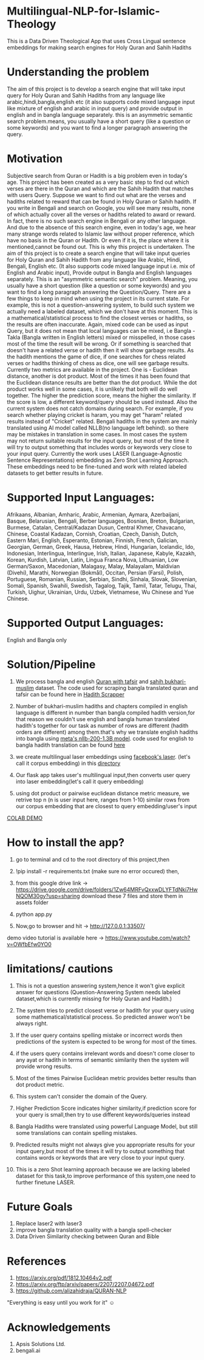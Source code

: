 # Multilingual-NLP-for-Islamic-Theology

This is a Data Driven Theological App that uses Cross Lingual  sentence embeddings for making search engines for Holy Quran and Sahih Hadiths

# Understanding the problem

The aim of this project is to develop a search engine that will take input query for Holy Quran and Sahih Hadiths from any language like arabic,hindi,bangla,english etc (it also supports code mixed language input like mixture of english and arabic in input query) and provide output in english and in bangla language separately. this is an asymmetric semantic search problem.means, you usually have a short query (like a question or some keywords) and you want to find a longer paragraph answering the query. 

# Motivation

Subjective search from Quran or Hadith is a big problem even in today's age. This project has been created as a very basic step to find out which verses are there in the Quran and which are the Sahih Hadith that matches with users Query. Suppose we want to find out what are the verses and hadiths related to reward that can be found in Holy Quran or Sahih hadith. If you write in Bengali and search on Google, you will see many results, none of which actually cover all the verses or hadiths related to  award or reward. In fact, there is no such search engine in Bengali or any other language. And due to the absence of this search engine, even in today's age, we hear many strange words related to Islamic law without proper reference, which have no basis in the Quran or Hadith. Or even if it is, the place where it is mentioned,cannot be found out. This is why this project is undertaken. The aim of this project is to create a search engine that will take input queries for Holy Quran and Sahih Hadith from any language like Arabic, Hindi, Bengali, English etc. (It also supports code mixed language input i.e. mix of English and Arabic input), Provide output in Bangla and English languages separately. This is an "asymmetric semantic search" problem. Meaning, you usually have a short question (like a question or some keywords) and you want to find a long paragraph answering the Question/Query.
There are a few things to keep in mind when using the project in its current state. For example, this is not a question-answering system, to build such system we actually need a labeled dataset, which we don't have at this moment. This is a mathematical/statistical process to find the closest verses or hadiths, so the results are often inaccurate. Again, mixed code can be used as input Query, but it does not mean that local languages can be mixed, i.e Bangla - Takla (Bangla written in English letters) mixed or misspelled, in those cases most of the time the result will be wrong. Or if something is searched that doesn't have a related verse or hadith then it will show garbage results. As the hadith mentions the game of dice, if one searches for chess related verses or hadiths thinking of chess as dice, one will see garbage results. Currently two metrics are available in the project. One is - Euclidean distance, another is dot product. Most of the times it has been found that the Euclidean distance results are better than the dot product. While the dot product works well in some cases, it is unlikely that both will do well together. The higher the prediction score, means the higher the similarity. If the score is low, a different keyword/query should be used instead. Also the current system does not catch domains during search. For example, if you search whether playing cricket is haram, you may get "haram" related results instead of "Cricket" related. Bengali hadiths in the system are mainly translated using AI model called NLLB(no language left behind). so there may be mistakes in translation in some cases.
In most cases the system may not return suitable results for the input query, but most of the time it will try to output something that includes words or keywords very close to your input query. Currently the work uses LASER (Language-Agnostic Sentence Representations) embedding as Zero Shot Learning Approach. These embeddings need to be fine-tuned and work with related labeled datasets to get better results in future.




# Supported Input Languages:

Afrikaans, Albanian, Amharic, Arabic, Armenian, Aymara, Azerbaijani, Basque, Belarusian, Bengali, Berber languages, Bosnian, Breton, Bulgarian, Burmese, Catalan, Central/Kadazan Dusun, Central Khmer, Chavacano, Chinese, Coastal Kadazan, Cornish, Croatian, Czech, Danish, Dutch, Eastern Mari, English, Esperanto, Estonian, Finnish, French, Galician, Georgian, German, Greek, Hausa, Hebrew, Hindi, Hungarian, Icelandic, Ido, Indonesian, Interlingua, Interlingue, Irish, Italian, Japanese, Kabyle, Kazakh, Korean, Kurdish, Latvian, Latin, Lingua Franca Nova, Lithuanian, Low German/Saxon, Macedonian, Malagasy, Malay, Malayalam, Maldivian (Divehi), Marathi, Norwegian (Bokmål), Occitan, Persian (Farsi), Polish, Portuguese, Romanian, Russian, Serbian, Sindhi, Sinhala, Slovak, Slovenian, Somali, Spanish, Swahili, Swedish, Tagalog, Tajik, Tamil, Tatar, Telugu, Thai, Turkish, Uighur, Ukrainian, Urdu, Uzbek, Vietnamese, Wu Chinese and Yue Chinese.

# Supported Output Languages:
English and Bangla only

# Solution/Pipeline

1. We process bangla and english [Quran with tafsir](https://www.kaggle.com/datasets/mobassir/bangla-quran-with-tafsir) and [sahih bukhari-muslim](https://www.kaggle.com/datasets/mobassir/en-bn-sahih-bukhari-muslim) dataset. The code used for scraping bangla translated quran and tafsir can be found here in [Hadith Scrapper](https://github.com/mnansary/hadith-srcapper)

2. Number of bukhari-muslim hadiths and chapters compiled in english language is different in number than bangla compiled hadith version,for that reason we couldn't use english and bangla human translated hadith's together for our task as number of rows are different (hadith orders are different) among them.that's why we translate english hadiths into bangla using [meta's nllb-200-1.3B model](https://ai.facebook.com/research/no-language-left-behind/). code used for english to bangla hadith translation can be found [here](https://github.com/mobassir94/Multilingual-NLP-for-Islamic-Theology/blob/main/demo_notebooks/nllb_en_bn_translator.ipynb)

3. we create multilingual laser embeddings using  [facebook's laser](https://engineering.fb.com/2019/01/22/ai-research/laser-multilingual-sentence-embeddings/). (let's call it corpus embedding) in this [directory](https://github.com/mobassir94/Multilingual-NLP-for-Islamic-Theology/tree/main/create%20laserembeddings)

4. Our flask app  takes user's multilingual input,then converts user query into laser embedding(let's call it query embedding)

5. using dot product or pairwise euclidean distance metric measure, we retrive top n (n is user input here, ranges from 1-10) similar rows from our corpus embedding that are closest to query embedding/user's input

[COLAB DEMO](https://github.com/mobassir94/Multilingual-NLP-for-Islamic-Theology/blob/main/demo_notebooks/Inference_Multilingual_Islamic_Theology.ipynb)

# How to install the app?

1. go to terminal and cd to the root directory of this project,then

2. !pip install -r requirements.txt (make sure no error occured)
then,

3. from this google drive link -> https://drive.google.com/drive/folders/1Zw64MRFvQxxwDLYFTdNki7HwNQOM30gy?usp=sharing download these 7 files and store them in assets folder

4. python app.py

5. Now,go to browser and hit -> http://127.0.0.1:33507/

demo video tutorial is available here -> https://www.youtube.com/watch?v=OWfbEfw0YO0


# limitations/ cautions

1. This is not a question answering system,hence it won't give explicit answer for questions (Question-Answering System needs labeled dataset,which is currently 
missing for Holy Quran and Hadith.)

2. The system tries to predict closest verse or hadith for your query using some mathematical/statistical process. So predicted answer won't be always right.

3. If the user query contains spelling mistake or incorrect words then predictions of the system is expected to be wrong for most of the times.

4. if the users query contains irrelevant words and doesn't come closer to any ayat or hadith in terms of semantic similarity then the system will provide wrong results.

5. Most of the times Pairwise Euclidean metric provides better results than dot product metric.

6. This system can't consider the domain of the Query.

7. Higher Prediction Score indicates higher similarity,if prediction score for your query is small,then try to use different keywords/queries instead

8. Bangla Hadiths were translated using powerful Language Model, but still some translations can contain spelling mistakes.

9. Predicted results might not always give you appropriate results for your input query,but most of the times it will try to output something that contains words or
keywords that are very close to your input query.

10. This is a zero Shot learning approach because we are lacking labeled dataset for this task,to improve performance of this system,one need to further finetune LASER.


# Future Goals

1. Replace laser2 with laser3
2. improve bangla translation quality with a bangla spell-checker
3. Data Driven Similarity checking between Quran and Bible

# References

1. https://arxiv.org/pdf/1812.10464v2.pdf
2. https://arxiv.org/ftp/arxiv/papers/2207/2207.04672.pdf
3. https://github.com/alizahidraja/QURAN-NLP

"Everything is easy until you work for it" ☺

# Acknowledgements

1. Apsis Solutions Ltd.
2. bengali.ai

